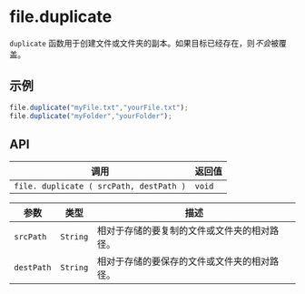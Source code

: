 # file.duplicate

`duplicate` 函数用于创建文件或文件夹的副本。如果目标已经存在，则*不会*被覆盖。

## 示例

```javascript
file.duplicate("myFile.txt","yourFile.txt");
file.duplicate("myFolder","yourFolder");
```

## API

| 调用 | 返回值 |
|---|---|
| `file. duplicate ( srcPath, destPath )` | `void` |

| 参数 | 类型 | 描述 |
|---|---|---|
| `srcPath` | `String` | 相对于存储的要复制的文件或文件夹的相对路径。 |
| `destPath` | `String` | 相对于存储的要保存的文件或文件夹的相对路径。 |